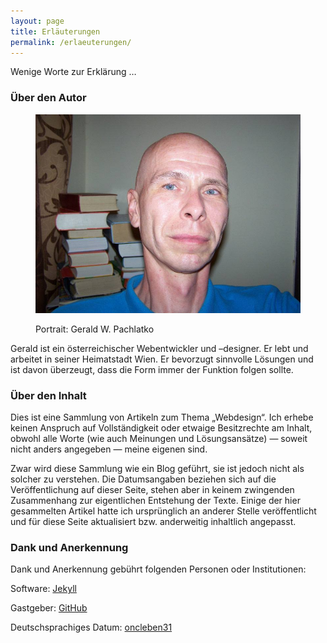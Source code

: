 ```yaml
---
layout: page
title: Erläuterungen
permalink: /erlaeuterungen/
---
```


Wenige Worte zur Erklärung …

### Über den Autor
<figure>
<p><img src="/assets/images/portrait.jpg" /></p>
<figcaption><p>Portrait: Gerald W. Pachlatko</p></figcaption>
</figure>

Gerald ist ein österreichischer Webentwickler und –designer. Er lebt und arbeitet in seiner Heimatstadt Wien. Er bevorzugt sinnvolle Lösungen und ist davon überzeugt, dass die Form immer der Funktion folgen sollte.

### Über den Inhalt

Dies ist eine Sammlung von Artikeln zum Thema „Webdesign“. Ich erhebe keinen Anspruch auf Vollständigkeit oder etwaige Besitzrechte am Inhalt, obwohl alle Worte (wie auch Meinungen und Lösungsansätze) — soweit nicht anders angegeben — meine eigenen sind.

Zwar wird diese Sammlung wie ein Blog geführt, sie ist jedoch nicht als solcher zu verstehen. Die Datumsangaben beziehen sich auf die Veröffentlichung auf dieser Seite, stehen aber in keinem zwingenden Zusammenhang zur eigentlichen Entstehung der Texte. Einige der hier gesammelten Artikel hatte ich ursprünglich an anderer Stelle veröffentlicht und für diese Seite aktualisiert <abbr>bzw.</abbr> anderweitig inhaltlich angepasst.

### Dank und Anerkennung

Dank und Anerkennung gebührt folgenden Personen oder Institutionen:

Software: [Jekyll](https://jekyllrb.com/)

Gastgeber: [GitHub](https://github.com/)

Deutschsprachiges Datum: [oncleben31](https://github.com/oncleben31/jekyll-date-basic-i18n)
